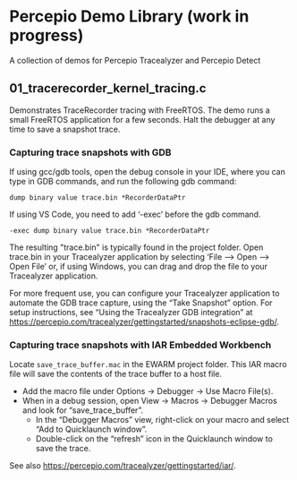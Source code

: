 # Percepio Demo Library (work in progress)
A collection of demos for Percepio Tracealyzer and Percepio Detect

## 01_tracerecorder_kernel_tracing.c
Demonstrates TraceRecorder tracing with FreeRTOS. The demo runs a small FreeRTOS application for a few seconds. Halt the debugger at any time to save a snapshot trace.

### Capturing trace snapshots with GDB
If using gcc/gdb tools, open the debug console in your IDE, where you can type in GDB commands, and run the following gdb command:
```
dump binary value trace.bin *RecorderDataPtr
```
If using VS Code, you need to add ‘-exec’ before the gdb command.
```
-exec dump binary value trace.bin *RecorderDataPtr
```
The resulting "trace.bin" is typically found in the project folder. Open trace.bin in your Tracealyzer application by selecting ‘File –> Open –> Open File’ or, if using Windows, you can drag and drop the file to your Tracealyzer application.

For more frequent use, you can configure your Tracealyzer application to automate the GDB trace capture, using the “Take Snapshot” option. For setup instructions, see “Using the Tracealyzer GDB integration” at https://percepio.com/tracealyzer/gettingstarted/snapshots-eclipse-gdb/.

### Capturing trace snapshots with IAR Embedded Workbench
Locate `save_trace_buffer.mac` in the EWARM project folder. This IAR macro file will save the contents of the trace buffer to a host file.

* Add the macro file under Options -> Debugger -> Use Macro File(s).
* When in a debug session, open View -> Macros -> Debugger Macros and look for “save_trace_buffer”.
  - In the “Debugger Macros” view, right-click on your macro and select “Add to Quicklaunch window”. 
  - Double-click on the “refresh” icon in the Quicklaunch window to save the trace.

See also https://percepio.com/tracealyzer/gettingstarted/iar/.
